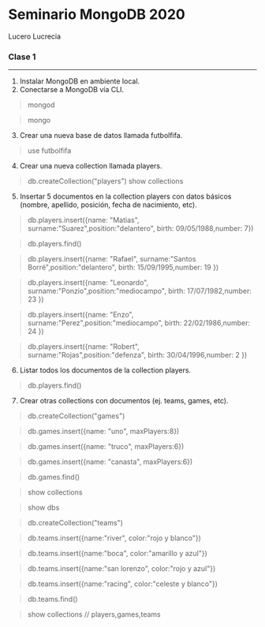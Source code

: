 # Seminario MongoDB 2020
 Lucero Lucrecia 
### Clase 1
______________________
1.  Instalar MongoDB en ambiente local.
2. Conectarse a MongoDB vía CLI.
> mongod

> mongo

3.  Crear una nueva base de datos llamada futbolfifa.
  > use futbolfifa

4. Crear una nueva collection llamada players.
 > db.createCollection("players")
 >show collections

5. Insertar 5 documentos en la collection players con datos básicos (nombre, apellido, posición, fecha de nacimiento, etc).
> db.players.insert({name: "Matias", surname:"Suarez",position:"delantero", birth: 09/05/1988,number: 7})

> db.players.find()

> db.players.insert({name: "Rafael", surname:"Santos Borré",position:"delantero", birth: 15/09/1995,number: 19 })

> db.players.insert({name: "Leonardo", surname:"Ponzio",position:"mediocampo", birth: 17/07/1982,number: 23 })

> db.players.insert({name: "Enzo", surname:"Perez",position:"mediocampo", birth: 22/02/1986,number: 24 })

> db.players.insert({name: "Robert", surname:"Rojas",position:"defenza", birth: 30/04/1996,number: 2 })

6.  Listar todos los documentos de la collection players.
 > db.players.find()

7.  Crear otras collections con documentos (ej. teams, games, etc).
> db.createCollection("games")

> db.games.insert({name: "uno", maxPlayers:8})

> db.games.insert({name: "truco", maxPlayers:6})

> db.games.insert({name: "canasta", maxPlayers:6})

> db.games.find()

> show collections

> show dbs

> db.createCollection("teams")

> db.teams.insert({name:"river", color:"rojo y blanco"})

> db.teams.insert({name:"boca", color:"amarillo y azul"})

> db.teams.insert({name:"san lorenzo", color:"rojo y azul"})

> db.teams.insert({name:"racing", color:"celeste y blanco"})

> db.teams.find()

> show collections // players,games,teams
